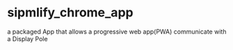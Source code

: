 # sipmlify_chrome_app
a packaged App that allows a progressive web app(PWA) communicate with a Display Pole
